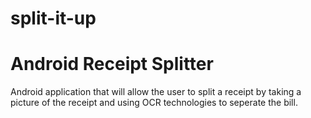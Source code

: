 # split-it-up

Android Receipt Splitter
========================

Android application that will allow the user to split a receipt by taking a picture of the receipt and using OCR technologies to seperate the bill.
